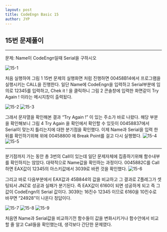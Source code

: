 ```yaml
---
layout: post
title: CodeEngn Basic 15 
author: JYP
---
```



## 15번 문제풀이
-----
문제: Name이 CodeEngn일때 Serial을 구하시오 

![15-1](https://lh3.googleusercontent.com/KwqPQ9GVfCZR_uNbFWz91-uOCsxipbdLM33mKcECTbIyjDSRiORrwLT5Mfq_MF--FSrD8ma1a1x9df7j--hXJhtz0LdB6gIhyRL2-hcYeCUWuw6VQ1JqrFpgErYI677B3jAYDnol3QqxKhKQBHrUp-Yo8fJazUiO4-XiU5VKa4lAJeWtTlDNfzSP2CyRV9Tyss7jdWwlv-ygmMeLbz4PWQZB4G9qQmNhjiZRSJ5EGDIYHijI4W4xRmhyQTx3VjTqYzZx53Uc4Vz8LyTpROTrPqKloqHty5_HEnRUCNMeQIr0qwqiCZmTxvjBjRRqVVXWDdBkGowMSBAfuHPdjCsLVL7-W4kXBiU9XT44ML66UqYHoZ0tZA_-i1Sd1UeuCnsgWTQmGKB0nTOn7i9Kv4-GGQwP1C9K90OoeQzXJTOTGmU0LrrfkPALZ-BqwVoYSxFgEwy7m4WCANi0ks20IcyY790k_qgmI7oJKziMwGTVkbuENqHAiFvK-Fays2g-5xtmRi89y107aDK2X6AIsfhZc0RABos4zAl6um35RTJcpGRQq7H3RSrcWmh276VDWkHRHrIPwjkyywgQiicKgOgOZHc0lGIB06chWQTo_XMrKjmdq7X6bDI=w714-h321-no)

처음 실행하여 그림 1 15번 문제의 실행화면 처럼 진행하면 00458B14에서 프로그램을 실행시키는 CALL을 진행한다. 일단 Name에 CodeEngn을 입력하고 Serial부분에 임의로 12345를 입력하고,
Chek it ! 을 클릭하니 그림 2 콘솔창에 입력한 화면같이 Try Again ! 이라는 메시지창이 출력됬다.

![15-2](https://lh3.googleusercontent.com/Zsp7Itef6UNjnNNNdgHOedPnTRDYqGHUe_9IBUmbjDABM8XOYOg1JGWpqHccGnPIlHF1adCkHmtsVQUbvyfyBTArUj0GYL5uuqJUYDkqdMoUb-mTutxU6lW8WEsaunLyboYJBc2_S-Q3vj-lXrnQgV4F1qFNZEM7Zv5oZmQzOQPzuP-C_er8IfoMFV2kusgZVFaYfxeRBNFNleyv-WzJnkmrwd9I2EVW6ipJ4-zRPQTY0w3OiqQhuEZzdeSACTafyWnunW2XKSyAjE90aBwkILxzRgFr7WtGwP2AojNIBYsJLRJFsx1lCB2DokCBu22cBfXwQ0LMvnqm_MkCoOZtwebmdLUCHXN6e7lF8hJgjRW4OB60mu53WyzNSb9kVMUhwj832dOlJzpHGiiQ1707NbOWj-JY7trvGHUzJu2T6OF70_W6cRBc7yDirk0cJVDamSetWZLjERdQ7XeQtPj_1BR1kPTEHkSLIaP9rkrPbRXQ6WqZwQ-G1gmZpd9n1_7FrCO-fodKRj5egzrquH-H40EkgFhZv-4mJG74yM63MT6QTvBFqmIo-MreSWgC2m4VwOKZyaCo6tmBOVBD9BQkarrJiXBrrsprCUrT6cTTJMukx38=w319-h177-no)
![15-3](https://lh3.googleusercontent.com/hsOWPDisv1H84Ip3lDoO8oM-3iqXVmQ9ROJz65tly0J0hTuuGYq-h0hIx4Azmw6s8b37QsTei_57jjM5bJzfFERdVW5XbhmbGhC1d9kFGj1qS-xDiKfQXy_sYCbn5dmux0lR7i_o6zCHmXq3_GSikEGG0G9bCN-RsJ4qTFQvPHFVRTW8OX-vki4vC_SYW7JTOnZOzP9BPX4yLlYXsPwPvA2R-_hFGq9l1Z_RXYqhk3-sIKrDlmx0IZ9blNwaqBkCZiBKyRthZICUWqOVNcdeX2Ci642w_d-UIaOSz-q1Rg6nLNEy7ccVErTMjm9aRjkfKGNjM-QZem7_Bl9w717GR89dnscqlIED5IV-bIaXNvrMBkOUWmkLLt6qIqiKbCYDJkAdZgRR7zM2ChMaP0uq6iV2J7lhsj7ly8K6e6MY7jeOjK4gwHsIMYhsYcrpZU1Fsspodtt7sD0TwhsnwLtd5yUvPZb1TUvna1y0W_PC9cG6ZjFI7yDWkCXvJFH5EDnOkJDSl9hDmErOFSPwGgjlsvzFZRzMhDueXBPVzbeSHworQzqEPqSFnqaudkjl1jUCiRXDSFr4QM5xmL7gyMhJrNlYG-swWjxiU-HXQfo2ri_EuIk=w122-h104-no)

그래서 문자열을 확인해본 결과 “Try Again !” 이 있는 주소가 바로 나왔다. 해당 부분을 확인해보니 그림 4 Try Again 을 확인에서 확인할 수 있듯이 00458837에서 Serial이 맞는지 틀리는지에 대한 분기점을 확인했다. 이제 Name과 Serial을 입력 한 뒤를 확인하기위해 위에 00458800 에 Break Point를 걸고 다시 실행했다. 
![15-4](https://lh3.googleusercontent.com/rg1pdS4IvdRdHY8iC5-hRIgtorCoYrC1kvxjHBKaXwuJ_VTCHGKEzKYAfqCfPfqTDjbpa5iFIp-T9AEMRmyu2pRqEdZ-SCdtocrbcRuFDbDGajmKM6qOAhUFc2iZyK-w1sqWitdeu7V1spo0UUTSHPYoStF9uFIEUe3WUdByLRe2RPGl9TfM8sxlupclGx571tOOrQCjbM7nkbyb8v8MlshqozUsw5bgV_cZVT9ajwrwARLT-jcSCD_U00_SdqudKkBzWpf7WLQlolyFatPJv5wK3gTJXs9T9LBJl9HEqgMZ8iYozT-eV_mWqsvXd0kQPYczWQl2P1XDhIkocy1l_MIz4Xbls27X-s4EhQw40fUEgzntr-R6miejUoWu7tCDXeUWg7tGf1X0Ak9E4lkW4JD9LxpfUn6l1rmdJ4MfdDaoQRkzg3id8oeu7eBep6RvAO5Qq_2YpnMPPJ2hZ7p5De9CVEy7ZkYe8yRyiDeluUsuQ-Axz_0yN2laB1ONv0ysfO2pZuXMQBGJUnFYQOG8nIgJhJhgt62sxA4d503TlcNbrCPIXDvXNBNItKpmjxau9uzE_C3h-vLtW2eFG2RDbSVtH9zlSUe5Vtk6xF5u8dT6YjY=w714-h245-no)
![15-5](https://lh3.googleusercontent.com/LTesLSXDrlhYBJLN72GCM_Aq7Cqy2WRFzieS11xgq6i8GLlIrU9RB5u5eTr521bt3b_1pB6LO2Ma0c8Y6L1EP8VnwUOmaI2XgoJGaIGD3DW8P4TgPh-I_d5FyQO7tnGIZ0WuNMD5EG9Mu4PzlcOcWZaMk7YEAnbPrVds7DUZBjU0C2VHpnrpEbQNAJp8Dx9vetuupSfhuJgpjo_r9yHYrTlGGH3NZe8BGNxVJ5H2jkmfLK5t4hFMuxqvaoA6WTrGQuN2Tzz9u2JQOsFevDWO-Xa5hFChGvRySpdh-ZhV7GJ_L2X20HVlE5S9Po9KXlpWx3GCF0qYx0Bzjp3VQq-QlU7b1bg_7yBG0azY8OIG_kEjfBikQZGkeuvmiJyuHA9QY06ra7I0wTI35sX7XuiMkxXJYL6bQJ3LaYbrdCtQFvGDZGBZN7THVKuLNoCqi2-3yfS-R-FvCyD9m90ZaFDBPLlSZCPINnHLSoPp65rgKkss-mPyQ_ctFWHD3dg9tAQM7AbebsL8MCxrWr9PgWXo9eTwyHWAHW6R6UQ2qpOLpY4rKeE9bLw9QbykRmr7uW0j6KidHYbkZ9xxnV9hNplBIpsApfTZXL4A_T4mxUJbFqWgF5w=w714-h376-no)
***
분기점까지 가는 동안 총 3번의 Call이 있는데 일단 문제자체에 집중하기위해 함수내부를 확인하지는 않았다. 대략적으로 Name값을 확인하는 과정이다.
0045882C를 Call하면 EAX값이 12345의 아스키값에서 3039로 바뀐 것을 확인했다.
![15-6](https://lh3.googleusercontent.com/HC816A4Rv4klotDfP9UCXI37FsvMTEWmjGQ2pkn5qDHi97ZqZa_ABrgSGddmDg6joG8mMHd_yc931cXE-SiN4pA11G1_oMAlAcKB0ycFCfDMkV2U6qb72KXOTSimI5rdTAVNSpRisX-ff7a2EmFElA8jBYjNl_aJxpywhXgYS1rNGaC7klPouSQU6hctrIuAqZ0Nq5--dlEEaGv5gnWSG9lyr9RApeygcREf81G5YIoj5Af1Kzb0wjHl4PBBCPa852FjoHWpb7ljx6g5zBMQO1sCTQ_yQ6KQMj9xwBHm1C2_BCeoks2t4yrRvY3orMyvRPQCnCX1DcpeOPmQBJ25dv5TH8ffLwfvc6SibLAT-wjs29H1OE-AELmhFeT-f8uO5BMy_SmP8W8omMEnVCcaUR2zX29v-KLF3K1oJYv9OSkGwXSYX_9iSTmz6tUrK0hIisRaMxBQRpcaInYIiCjYFLVYezNV300PGODZkpN_0rP40UI85nzN5K34fgeLYQsGqNPrsA1Yrt5aowuooqp16WMUmvPp88dK3ou__Bxg0vyqA3lfip4c23h-w8qi8J1boZgbi9u_LZNi_3mJnBFzqUwJdDvY2N6wA6BSsXJTpuxyeGs=w594-h126-no)

그리고 바로 다음부분에서 EAX값과 45B844의 값을 비교하고 그 결과로 Z플레그가 셋팅되서 JNZ로 성공과 실패가 분기된다. 즉 EAX값이 6160이 되면 성공하게 되고 즉 그 값이 CodeEngn의 Serial 값이다. 3039는 16진수 12345 이므로 6160을 10진수로 바꾸면 “24928”이 나온다 정답이다. 

![15-7](https://lh3.googleusercontent.com/EB_JweKMFJ6QmvT8Z7BDoqm-vxtafTduU7XVzGjGTz3_21GqCfim3PL3TgrX8xZlq5vhxJcO_mjI5rmlmxXh2YHtsIkPJ-LfgxPqvkjl0Rze1-nC_HgxKDhoav6bGBXwrXgn01VdPSqcjW3rXeFo_C21IJiGcESlgd7onQhGyRkRc2EnV_kUy9NwTunaLO9Jbf0tqco2o79LIj5reJKQ1WKixyiqFrBRLXOl3PbuXyGQqpJT_p_iiYrMkO1PVGFApvghnwY7nYgzSBmgM0sZYgjMWvX_eCEshA0JIJyW2JtlZdwt7i1ZxUEDTru21SDOPowY4zgV5Nc_XQLKXZUPj0kgXS7kYuCbe_LuQ6Z19JgSNksVKbQI6hhrbWqN5t3TE9TNXu62O9c9UuNDoFlaoxvz820vLivtl0ZF4v2hh0NfV7xefhNUATeptqZO9ZWCh72aeg8oGHwW8JcwvOhuhPMlHn75NIbdCm3SJ5Y5Rkn9ljoOQ80X95E47hncitTblkCyOqrVrtqh-3nKLAWdzAX_3rDxu0yRXqh12iqb-KdS9819Xw2ybrTN8x3RFcuf1Oio0b0z36gMM-8IiQ_sJ2eRuGMvwOr1tBfO1hawEMHzfRk=w563-h68-no)
![15-8](https://lh3.googleusercontent.com/-VNVETM7tE42Iihpeqjy2QkOQkKVH_JOPeYLlcdxpAcksb9DSErjszRspWqGaMBfcxg24074ZyPFPM_SVZt70GqRusR5a8b9uqgDULQOZJe96DWHSyvXEVr86m3m4YRRNNWmYRoWuSPntrtFVPNzsjD-f8QoyBCw0Ds_WfcMXomGsaLC4zU0IBwTE5O13bYoUgGw1_7aTEaakKt9u_0ZlxpOJxIb7J3eCjnVqWGT0cD3IgIrrZkVbLDwCbtyk1LB3t02pgCt02xzzYpUNNG-bNZVkhbEZZPDFSt2p2-EVo5EmSxdEDZ3LN1ceAqxfcp91u6TcCOCLNfUTAr_5hm26ctiWomOE3zSpi6QJq4E9l8ifnuU-Jy1IZosoD1X4yquX_OLCeqzdOLhjSXfGrdrMnq_FhBSQOUriuDmT2exImvcwS04mz9OZInGOCmQxjJNQPmchJ3fW1A5geIUCvdUPCrsnzY3-VopdCi2m5RqYHZA1OShatMOkppTiIYqClF3TdEQuoY1hrch1pyWwnMUzrm7J5oaz24QX8XYV_8NBUu9jP9-WHmU1fYZGwzd0jMVB3s5K601NnqHDNwweaLbOjECINhdzYA89xn5prAhUh41vUA=w320-h178-no)
![15-9](https://lh3.googleusercontent.com/uQkHWHRv3IWCKw5nLR_cGaeZCxgOn7ANwEYDKwqOxV5ugLNZOmKhRF6ynJJ5aOa9skq8WSjjQuo1U_uwOorsxAOfTD2JSt9ZW6ZXyfD8qeJWqzfHiLYEtEo4toD_PIIRH4MaVjkg8z3-3ExJeAuvtV9is1sHwdWsXsfFjrmuYCOGZv-FFVJcR5sHFJI7wmk5cZtYLfEDsx9bt76YZsuazKNR6AYml8pD2VyaMqpEtoxLru6eMfPpfL7ITcoNEl1qBDwNYWGYkgdsWjWEDz37RgO9bCtQTkEyrZqFgGIW55H6Oc1dga-PcIeTx33Zq3mM1ylSebxtd5qARMKO2JICILzHjzmfFKNeaMi7lGLra9qYKVLeEQR1rsAjecUE_cUlPRoOfr2gHYpBUwokfnJ7YVWmUZ8G1gUZFzadhYxpvveHLym32MsjkHf6LRYCZgz-5U3qVCeH6FSN8UAyB4qvUN4klw74x1t7PWNBd8hGkzOa5vShhH0ZLh4UJ6Leyf346QXsbQ_1iEdS8lMzBprWE0oPUH6T9s8Xj3f9fcB9kvaV9KjJzqlPIbhyAaPRNcTQIM8iqLzbrePIZuLA_BFm8pLBObloMMgCgIhA6rKSHMKfVjI=w553-h104-no)

처음엔 Name과 Serial값을 비교하기전 함수들이 값을 변화시키거나 함수안에서 비교 할 줄 알고 Call들을 확인했는데, 생각보다 간단한 문제였다.

